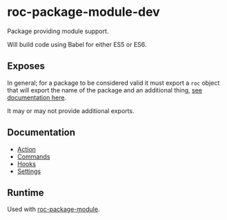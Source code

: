 # roc-package-module-dev
Package providing module support.

Will build code using Babel for either ES5 or ES6.

## Exposes
In general; for a package to be considered valid it must export a `roc` object that will export the name of the package and an additional thing, [see documentation here](#).

It may or may not provide additional exports.

## Documentation
- [Action](/packages/roc-package-module-dev/docs/Actions.md)
- [Commands](/packages/roc-package-module-dev/docs/Commands.md)
- [Hooks](/packages/roc-package-module-dev/docs/Hooks.md)
- [Settings](/packages/roc-package-module-dev/docs/Settings.md)

## Runtime
Used with [roc-package-module](/packages/roc-package-module).
